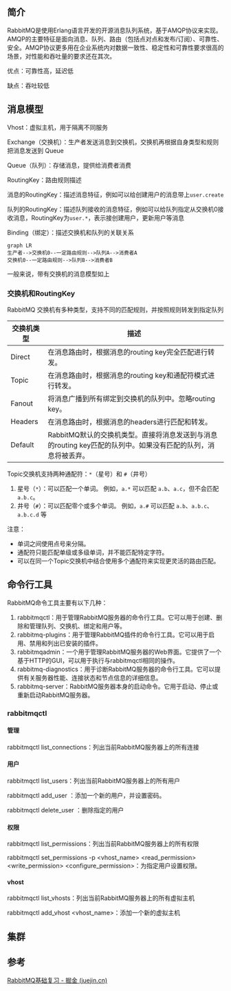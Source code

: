 ## 简介

RabbitMQ是使用Erlang语言开发的开源消息队列系统，基于AMQP协议来实现。AMQP的主要特征是面向消息、队列、路由（包括点对点和发布/订阅）、可靠性、安全。AMQP协议更多用在企业系统内对数据一致性、稳定性和可靠性要求很高的场景，对性能和吞吐量的要求还在其次。

优点：可靠性高，延迟低

缺点：吞吐较低

## 消息模型

Vhost：虚拟主机，用于隔离不同服务

Exchange（交换机）：生产者发送消息到交换机，交换机再根据自身类型和规则把消息发送到 Queue

Queue（队列）：存储消息，提供给消费者消费

RoutingKey：路由规则描述

消息的RoutingKey：描述消息特征，例如可以给创建用户的消息带上`user.create`

队列的RoutingKey：描述队列接收的消息特征，例如可以给队列指定从交换机0接收消息，RoutingKey为`user.*`，表示接创建用户，更新用户等消息

Binding（绑定）：描述交换机和队列的关联关系



```mermaid
graph LR
生产者-->交换机0--一定路由规则-->队列A-->消费者A
交换机0--一定路由规则-->队列B-->消费者B
```



一般来说，带有交换机的消息模型如上

### 交换机和RoutingKey

RabbitMQ 交换机有多种类型，支持不同的匹配规则，并按照规则转发到指定队列

| 交换机类型 | 描述                                                         |
| ---------- | ------------------------------------------------------------ |
| Direct     | 在消息路由时，根据消息的routing key完全匹配进行转发。        |
| Topic      | 在消息路由时，根据消息的routing key和通配符模式进行转发。    |
| Fanout     | 将消息广播到所有绑定到交换机的队列中。忽略routing key。      |
| Headers    | 在消息路由时，根据消息的headers进行匹配和转发。              |
| Default    | RabbitMQ默认的交换机类型。直接将消息发送到与消息的routing key匹配的队列中。如果没有匹配的队列，消息将被丢弃。 |

Topic交换机支持两种通配符：`*`（星号）和 `#`（井号）

1. 星号（`*`）：可以匹配一个单词。 例如，`a.*` 可以匹配 `a.b`、`a.c`，但不会匹配 `a.b.c`。
2. 井号（`#`）：可以匹配零个或多个单词。 例如，`a.#` 可以匹配 `a.b`、`a.b.c`、`a.b.c.d` 等

注意：

- 单词之间使用点号来分隔。
- 通配符只能匹配单级或多级单词，并不能匹配特定字符。
- 可以在同一个Topic交换机中结合使用多个通配符来实现更灵活的路由匹配。

## 命令行工具

RabbitMQ命令工具主要有以下几种：

1. rabbitmqctl：用于管理RabbitMQ服务器的命令行工具。它可以用于创建、删除和管理队列、交换机、绑定和用户等。
2. rabbitmq-plugins：用于管理RabbitMQ插件的命令行工具。它可以用于启用、禁用和列出已安装的插件。
3. rabbitmqadmin：一个用于管理RabbitMQ服务器的Web界面。它提供了一个基于HTTP的GUI，可以用于执行与rabbitmqctl相同的操作。
4. rabbitmq-diagnostics：用于诊断RabbitMQ服务器的命令行工具。它可以提供有关服务器性能、连接状态和节点信息的详细信息。
5. rabbitmq-server：RabbitMQ服务器本身的启动命令。它用于启动、停止或重新启动RabbitMQ服务器。

### rabbitmqctl

#### 管理

rabbitmqctl list_connections：列出当前RabbitMQ服务器上的所有连接

#### 用户

rabbitmqctl list_users：列出当前RabbitMQ服务器上的所有用户

rabbitmqctl add_user <username> <password>：添加一个新的用户，并设置密码。

rabbitmqctl delete_user <username>：删除指定的用户

#### 权限

rabbitmqctl list_permissions：列出当前RabbitMQ服务器上的所有权限

rabbitmqctl set_permissions -p <vhost_name> <username> <permission> <read_permission> <write_permission> <configure_permission>：为指定用户设置权限。

#### vhost

rabbitmqctl list_vhosts：列出当前RabbitMQ服务器上的所有虚拟主机

rabbitmqctl add_vhost <vhost_name>：添加一个新的虚拟主机

## 集群

## 参考

[RabbitMQ基础复习 - 掘金 (juejin.cn)](https://juejin.cn/post/7248914499914481725?searchId=202307171110097CEC7B6AC00F6705B0AF)